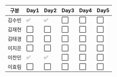 |구분|Day1|Day2|Day3|Day4|Day5|
|----|----|----|----|----|----|
|김수빈|:white_check_mark:|:white_check_mark:|:white_large_square:|:white_large_square:|:white_large_square:|
|김재현|:white_large_square:|:white_large_square:|:white_large_square:|:white_large_square:|:white_large_square:|
|김태경|:white_large_square:|:white_large_square:|:white_large_square:|:white_large_square:|:white_large_square:|
|이지은|:white_large_square:|:white_large_square:|:white_large_square:|:white_large_square:|:white_large_square:|
|이찬민|:white_check_mark:|:white_check_mark:|:white_large_square:|:white_large_square:|:white_large_square:|
|이효림|:white_large_square:|:white_large_square:|:white_large_square:|:white_large_square:|:white_large_square:|
